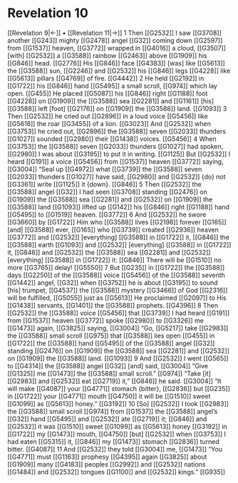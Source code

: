 # Revelation 10
[[Revelation 9|←]] • [[Revelation 11|→]]
1 Then [[G2532]] I saw [[G3708]] another [[G243]] mighty [[G2478]] angel [[G32]] coming down [[G2597]] from [[G1537]] heaven, [[G3772]] wrapped in [[G4016]] a cloud, [[G3507]] [with] [[G2532]] a [[G3588]] rainbow [[G2463]] above [[G1909]] his [[G846]] head. [[G2776]] His [[G846]] face [[G4383]] [was] like [[G5613]] the [[G3588]] sun, [[G2246]] and [[G2532]] his [[G846]] legs [[G4228]] like [[G5613]] pillars [[G4769]] of fire. [[G4442]] 
2 He held [[G2192]] in [[G1722]] his [[G846]] hand [[G5495]] a small scroll, [[G974]] which lay open. [[G455]] He placed [[G5087]] his [[G846]] right [[G1188]] foot [[G4228]] on [[G1909]] the [[G3588]] sea [[G2281]] and [[G1161]] [his] [[G3588]] left [foot] [[G2176]] on [[G1909]] the [[G3588]] land. [[G1093]] 
3 Then [[G2532]] he cried out [[G2896]] in a loud voice [[G5456]] like [[G5618]] the roar [[G3455]] of a lion. [[G3023]] And [[G2532]] when [[G3753]] he cried out, [[G2896]] the [[G3588]] seven [[G2033]] thunders [[G1027]] sounded [[G2980]] their [[G1438]] voices. [[G5456]] 
4 When [[G3753]] the [[G3588]] seven [[G2033]] thunders [[G1027]] had spoken, [[G2980]] I was about [[G3195]] to put it in writing. [[G1125]] But [[G2532]] I heard [[G191]] a voice [[G5456]] from [[G1537]] heaven [[G3772]] saying, [[G3004]] “Seal up [[G4972]] what [[G3739]] the [[G3588]] seven [[G2033]] thunders [[G1027]] have said, [[G2980]] and [[G2532]] {do} not [[G3361]] write [[G1125]] it {down}. [[G846]] 
5 Then [[G2532]] the [[G3588]] angel [[G32]] I had seen [[G3708]] standing [[G2476]] on [[G1909]] the [[G3588]] sea [[G2281]] and [[G2532]] on [[G1909]] the [[G3588]] land [[G1093]] lifted up [[G142]] his [[G846]] right [[G1188]] hand [[G5495]] to [[G1519]] heaven. [[G3772]] 
6 And [[G2532]] he swore [[G3660]] by [[G1722]] Him who [[G3588]] lives [[G2198]] forever [[G165]] [and] [[G3588]] ever, [[G165]] who [[G3739]] created [[G2936]] heaven [[G3772]] and [[G2532]] [everything] [[G3588]] in [[G1722]] it, [[G846]] the [[G3588]] earth [[G1093]] and [[G2532]] [everything] [[G3588]] in [[G1722]] it, [[G846]] and [[G2532]] the [[G3588]] sea [[G2281]] and [[G2532]] [everything] [[G3588]] in [[G1722]] it: [[G846]] There will be [[G1510]] no more [[G3765]] delay! [[G5550]] 
7 But [[G235]] in [[G1722]] the [[G3588]] days [[G2250]] of the [[G3588]] voice [[G5456]] of the [[G3588]] seventh [[G1442]] angel, [[G32]] when [[G3752]] he is about [[G3195]] to sound [his] trumpet, [[G4537]] the [[G3588]] mystery [[G3466]] of God [[G2316]] will be fulfilled, [[G5055]] just as [[G5613]] He proclaimed [[G2097]] to His [[G1438]] servants, [[G1401]] the [[G3588]] prophets. [[G4396]] 
8 Then [[G2532]] the [[G3588]] voice [[G5456]] that [[G3739]] I had heard [[G191]] from [[G1537]] heaven [[G3772]] spoke [[G2980]] to [[G3326]] me [[G1473]] again, [[G3825]] saying, [[G3004]] “Go, [[G5217]] take [[G2983]] the [[G3588]] small scroll [[G975]] that [[G3588]] lies open [[G455]] in [[G1722]] the [[G3588]] hand [[G5495]] of the [[G3588]] angel [[G32]] standing [[G2476]] on [[G1909]] the [[G3588]] sea [[G2281]] and [[G2532]] on [[G1909]] the [[G3588]] land. [[G1093]] 
9 And [[G2532]] I went [[G565]] to [[G4314]] the [[G3588]] angel [[G32]] [and] said, [[G3004]] “Give [[G1325]] me [[G1473]] the [[G3588]] small scroll.” [[G974]] “Take [it] [[G2983]] and [[G2532]] eat [[G2719]] it,” [[G846]] he said. [[G3004]] “It will make [[G4087]] your [[G4771]] stomach {bitter}, [[G2836]] but [[G235]] in [[G1722]] your [[G4771]] mouth [[G4750]] it will be [[G1510]] sweet [[G1099]] as [[G5613]] honey.” [[G3192]] 
10 [So] [[G2532]] I took [[G2983]] the [[G3588]] small scroll [[G974]] from [[G1537]] the [[G3588]] angel’s [[G32]] hand [[G5495]] and [[G2532]] ate [[G2719]] it; [[G846]] and [[G2532]] it was [[G1510]] sweet [[G1099]] as [[G5613]] honey [[G3192]] in [[G1722]] my [[G1473]] mouth, [[G4750]] [but] [[G2532]] when [[G3753]] I had eaten [[G5315]] it, [[G846]] my [[G1473]] stomach [[G2836]] turned bitter. [[G4087]] 
11 And [[G2532]] they told [[G3004]] me, [[G1473]] “You [[G4771]] must [[G1163]] prophesy [[G4395]] again [[G3825]] about [[G1909]] many [[G4183]] peoples [[G2992]] and [[G2532]] nations [[G1484]] and [[G2532]] tongues [[G1100]] and [[G2532]] kings.” [[G935]] 
